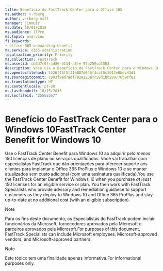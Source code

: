 ```yaml
---
title: Benefício do FastTrack Center para o Office 365
ms.author: v-rberg
author: v-rberg-msft
manager: jimmuir
ms.date: 10/01/2018
ms.audience: ITPro
ms.topic: overview
f1_keywords:
- office-365-onboarding-benefit
ms.service: o365-administration
localization_priority: Priority
ms.collection: FastTrack
ms.assetid: cb4d7c0f-ad86-4134-a5fe-92a250cd3003
description: Você usa o Benefício do FastTrack Center para o Windows 10 quando adquire *pelo menos* 150 licenças para um serviço ou plano.
ms.openlocfilehash: 5226f73f5f31e087d045f4caf0c3013e8bdc43d3
ms.sourcegitcommit: c993f9ed7adf792a123e7c59d1bb280776b9cf02
ms.translationtype: HT
ms.contentlocale: pt-BR
ms.lasthandoff: 10/15/2018
ms.locfileid: "25565567"
---
```

# <a name="fasttrack-center-benefit-for-windows-10"></a><span data-ttu-id="652ee-103">Benefício do FastTrack Center para o Windows 10</span><span class="sxs-lookup"><span data-stu-id="652ee-103">FastTrack Center Benefit for Windows 10</span></span>

<span data-ttu-id="652ee-p101">Use o FastTrack Center Benefit para Windows 10 ao adquirir *pelo menos* 150 licenças de plano ou serviços qualificados. Você vai trabalhar com especialistas FastTrack que dão orientações para oferecer suporte aos clientes para implantar o Office 365 ProPlus e Windows 10 e se manter atualizados sem custo adicional (com uma assinatura qualificada).</span><span class="sxs-lookup"><span data-stu-id="652ee-p101">You use the FastTrack Center Benefit for Windows 10 when you purchase  *at least*  150 licenses for an eligible service or plan.  You then work with FastTrack Specialists who provide advisory and remediation guidance to support customers as they deploy to Windows 10 and Office 365 ProPlus and stay up-to-date at no additional cost (with an eligible subscription).</span></span> 
  
> [!NOTE]
> <span data-ttu-id="652ee-106">Para os fins deste documento, os Especialistas do FastTrack podem incluir funcionários da Microsoft, fornecedores aprovados pela Microsoft e parceiros aprovados pela Microsoft.</span><span class="sxs-lookup"><span data-stu-id="652ee-106">For purposes of this document, FastTrack Specialists can include Microsoft employees, Microsoft-approved vendors, and Microsoft-approved partners.</span></span> 
    
> [!NOTE]
> <span data-ttu-id="652ee-107">Este tópico tem uma finalidade apenas informativa.</span><span class="sxs-lookup"><span data-stu-id="652ee-107">For informational purposes only.</span></span> 
  

  

 